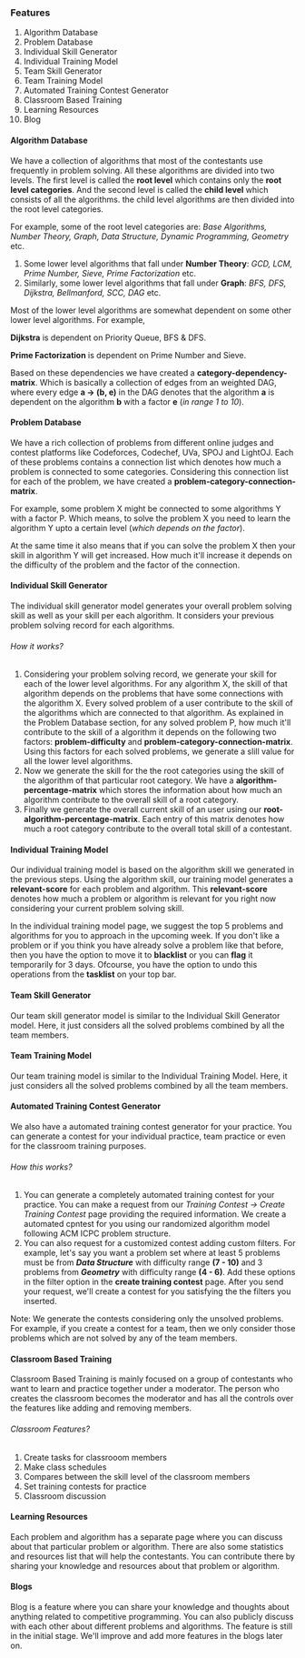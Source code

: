 
### Features

1. Algorithm Database
1. Problem Database
1. Individual Skill Generator
1. Individual Training Model
1. Team Skill Generator
1. Team Training Model
1. Automated Training Contest Generator
1. Classroom Based Training
1. Learning Resources
1. Blog
 
#### Algorithm Database
We have a collection of algorithms that most of the contestants use frequently in problem solving.
All these algorithms are divided into two levels. The first level is called the **root level** which contains only
the **root level categories**. And the second level is called the **child level** which consists of all the algorithms.
the child level algorithms are then divided into the root level categories.

For example, some of the root level categories are: *Base Algorithms, Number Theory, Graph, Data Structure, Dynamic Programming, Geometry* etc.
1. Some lower level algorithms that fall under **Number Theory**: *GCD, LCM, Prime Number, Sieve, Prime Factorization* etc.
1. Similarly, some lower level algorithms that fall under **Graph**: *BFS, DFS, Dijkstra, Bellmanford, SCC, DAG* etc.

Most of the lower level algorithms are somewhat dependent on some other lower level algorithms. For example,

**Dijkstra** is dependent on Priority Queue, BFS & DFS.

**Prime Factorization** is dependent on Prime Number and Sieve. 

Based on these dependencies we have created a **category-dependency-matrix**. Which is basically a collection of edges from an weighted DAG,
where every edge **a -> (b, e)** in the DAG denotes that the algorithm **a** is dependent on the algorithm **b** with a factor **e** (_in range 1 to 10_).


#### Problem Database
We have a rich collection of problems from different online judges and contest platforms like Codeforces, Codechef, UVa, SPOJ and LightOJ. Each of these problems contains a connection list which denotes how much a problem is connected to some categories. Considering this connection list for each of the problem, we have created a **problem-category-connection-matrix**.

For example, some problem X might be connected to some algorithms Y with a factor  P. Which means, to solve the problem X you need to learn the algorithm Y upto a certain level (*which depends on the factor*).

At the same time it also means that if you can solve the problem X then your skill in algorithm Y will get increased. How much it'll increase it depends on the difficulty of the problem and the factor of the connection.


#### Individual Skill Generator
The individual skill generator model generates your overall problem solving skill as well as your skill per each algorithm. It considers your previous problem solving record for each algorithms.

###### How it works?

1. Considering your problem solving record, we generate your skill for each of the lower level algorithms. For any algorithm X, the skill of that algorithm depends on the problems that have some connections with the algorithm X. Every solved problem of a user contribute to the skill of the algorithms which are connected to that algorithm. As explained in the Problem Database section, for any solved problem P, how much it'll contribute to the skill of a algorithm it depends on the following two factors: **problem-difficulty** and **problem-category-connection-matrix**. Using this factors for each solved problems, we generate a slill value for all the lower level algorithms.
3. Now we generate the skill for the the root categories using the skill of the algorithm of that particular root category. We have a **algorithm-percentage-matrix** which stores the information about how much an algorithm contribute to the overall skill of a root category.
4. Finally we generate the overall current skill of an user using our **root-algorithm-percentage-matrix**. Each entry of this matrix denotes how much a root category contribute to the overall total skill of a contestant.


#### Individual Training Model
Our individual training model is based on the algorithm skill we generated in the previous steps. Using the algorithm skill, our training model generates a **relevant-score** for each problem and algorithm. This **relevant-score** denotes how much a problem or algorithm is relevant for you right now considering your current problem solving skill.

In the individual training model page, we suggest the top 5 problems and algorithms for you to approach in the upcoming week. If you don't like a problem or if you think you have already solve a problem like that before, then you have the option to move it to **blacklist** or you can **flag** it temporarily for 3 days. Ofcourse, you have the option to undo this operations from the **tasklist** on your top bar.


#### Team Skill Generator
Our team skill generator model is similar to the Individual Skill Generator model. Here, it just considers all the solved problems combined by all the team members.


#### Team Training Model
Our team training model is similar to the Individual Training Model. Here, it just considers all the solved problems combined by all the team members.


#### Automated Training Contest Generator
We also have a automated training contest generator for your practice. You can generate a contest for your individual practice, team practice or even for the classroom training purposes.

###### How this works?

1. You can generate a completely automated training contest for your practice. You can make a request from our *Training Contest -> Create Training Contest* page providing the required information. We create a automated cpntest for you using our randomized algorithm model following ACM ICPC problem structure.
2. You can also request for a customized contest adding custom filters. For example, let's say you want a problem set where at least 5 problems must be from ***Data Structure*** with difficulty range **(7 - 10)** and 3 problems from ***Geometry*** with difficulty range **(4 - 6)**. Add these options in the filter option in the **create training contest** page. After you send your request, we'll create a contest for you satisfying the the filters you inserted.

Note: We generate the contests considering only the unsolved problems. For example, if you create a contest for a team, then we only consider those problems which are not solved by any of the team members.


#### Classroom Based Training
Classroom Based Training is mainly focused on a group of contestants who want to learn and practice together under a moderator. The person who creates the classroom becomes the moderator and has all the controls over the features like adding and removing members.

###### Classroom Features?
1. Create tasks for classrooom members
2. Make class schedules
3. Compares between the skill level of the classroom members
4. Set training contests for practice
5. Classroom discussion


#### Learning Resources
Each problem and algorithm has a separate page where you can discuss about that particular problem or algorithm. There are also some statistics and resources list that will help the contestants. You can contribute there by sharing your knowledge and resources about that problem or algorithm.


#### Blogs
Blog is a feature where you can share your knowledge and thoughts about anything related to competitive programming. You can also publicly discuss with each other about different problems and algorithms. The feature is still in the initial stage. We'll improve and add more features in the blogs later on.
